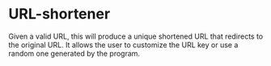 # URL-shortener
Given a valid URL, this will produce a unique shortened URL that redirects to the original URL. It allows the user to customize the URL key or use a random one generated by the program. 
